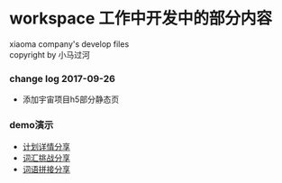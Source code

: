 # workspace 工作中开发中的部分内容

 xiaoma company's develop files <br/>
 copyright by 小马过河

### change log 2017-09-26

* 添加宇宙项目h5部分静态页

### demo演示
	
* [计划详情分享](https://yesman0319.github.io/workspace/universe-app-h5/html/plan_detail.html)<br>
* [词汇挑战分享](https://yesman0319.github.io/workspace/universe-app-h5/html/vocab_challenge_doing.html)<br>
* [词语拼接分享](http://test.www.vip-young.com/html/jingying_jihua/h5/vocab-join.html?params=eyJlc3RpbWF0ZVRpbWUiOiI1IiwiZ3JvdXBJRCI6MTQ2Nn0=)

